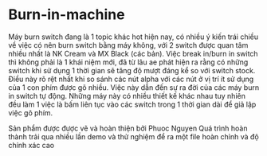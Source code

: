 # Burn-in-machine
Máy burn switch đang là 1 topic khác hot hiện nay, có nhiều ý kiến trái chiều về việc
có nên burn switch bằng máy không, với 2 switch được quan tâm nhiều nhất là NK Cream và MX Black (các bản).
Việc break in/burn in switch thì không phải là 1 khái niệm mới, đã từ lâu ae phát hiện ra rằng có những switch khi sử dụng 1 thời gian sẽ tăng độ mượt đáng kể so với switch stock. Điều này rõ rệt nhất khi so sánh các nút alpha với các nút ở vị trí ít sử dụng của 1 con phím được gõ nhiều.
Việc này dẫn đến sự ra đời của các máy burn in switch tự động. Những máy này có nhiều thiết kế khác nhau tuy nhiên đều làm 1 việc là bấm liên tục vào các switch trong 1 thời gian dài để giả lập việc gõ phím.

Sản phẩm được được vẽ và hoàn thiện bởi Phuoc Nguyen
Quá trình hoàn thành trải qua nhiều lần demo và thử nghiệm để ra một file
hoàn chỉnh và độ chính xác cao
